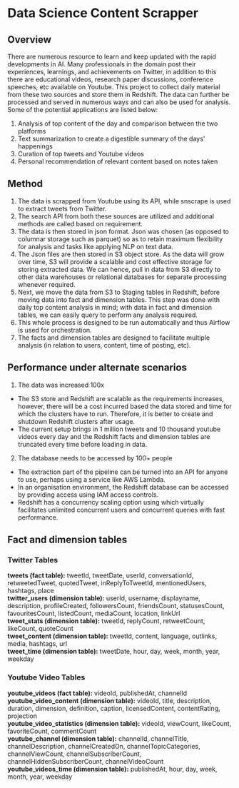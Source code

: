 # Data Science Content Scrapper

## Overview
There are numerous resource to learn and keep updated with the rapid developments in AI. Many professionals in the domain post their experiences, learnings, and achievements on Twitter, in addition to this there are educational videos, research paper discussions, conference speeches, etc available on Youtube. This project to collect daily material from these two sources and store them in Redshift. The data can further be processed and served in numerous ways and can also be used for analysis. Some of the potential applications are listed below:
1. Analysis of top content of the day and comparison between the two platforms
2. Text summarization to create a digestible summary of the days' happenings
3. Curation of top tweets and Youtube videos
4. Personal recommendation of relevant content based on notes taken

## Method
1. The data is scrapped from Youtube using its API, while snscrape is used to extract tweets from Twitter.
2. The search API from both these sources are utilized and additional methods are called based on requirement.
3. The data is then stored in json format. Json was chosen (as opposed to columnar storage such as parquet) so as to retain maximum flexibility for analysis and tasks like applying NLP on text data.
4. The Json files are then stored in S3 object store. As the data will grow over time, S3 will provide a scalable and cost effective storage for storing extracted data. We can hence, pull in data from S3 directly to other data warehouses or relational databases for separate processing whenever required.
5. Next, we move the data from S3 to Staging tables in Redshift, before moving data into fact and dimension tables. This step was done with daily top content analysis in mind; with data in fact and dimension tables, we can easily query to perform any analysis required. 
6. This whole process is designed to be run automatically and thus Airflow is used for orchestration. 
7. The facts and dimension tables are designed to facilitate multiple analysis (in relation to users, content, time of posting, etc). 

## Performance under alternate scenarios
1. The data was increased 100x
- The S3 store and Redshift are scalable as the requirements increases, however, there will be a cost incurred based the data stored and time for which the clusters have to run. Therefore, it is better to create and shutdown Redshift clusters after usage.
- The current setup brings in 1 million tweets and 10 thousand youtube videos every day and the Redshift facts and dimension tables are truncated every time before loading in data.

2. The database needs to be accessed by 100+ people
- The extraction part of the pipeline can be turned into an API for anyone to use, perhaps using a service like AWS Lambda.
- In an organisation environment, the Redshift database can be accessed by providing access using IAM access controls.
- Redshift has a concurrency scaling option using which virtually facilitates unlimited concurrent users and concurrent queries with fast performance.

## Fact and dimension tables

### Twitter Tables
**tweets (fact table):**	tweetId, tweetDate, userId,	conversationId,	retweetedTweet, quotedTweet, inReplyToTweetId, mentionedUsers, hashtags, place <br>
**twitter_users (dimension table):** userId, username, displayname,	description, profileCreated, followersCount, friendsCount, statusesCount, favouritesCount, listedCount,  mediaCount, location, linkUrl <br>
**tweet_stats (dimension table):** tweetId, replyCount, retweetCount, likeCount, quoteCount <br>
**tweet_content (dimension table):** tweetId, content, language, outlinks, media, hashtags, url <br>
**tweet_time (dimension table):** tweetDate, hour, day, week, month, year, weekday <br>

### Youtube Video Tables
**youtube_videos (fact table):** videoId, publishedAt, channelId <br>
**youtube_video_content (dimension table):** videoId, title, description,	duration,	dimension, definition, caption,	licensedContent, contentRating,	projection <br>
**youtube_video_statistics (dimension table):** videoId, viewCount, likeCount, favoriteCount, commentCount <br>
**youtube_channel (dimension table):** channelId, channelTitle, channelDescription, channelCreatedOn, channelTopicCategories, channelViewCount, channelSubscriberCount, channelHiddenSubscriberCount, channelVideoCount <br>
**youtube_videos_time (dimension table):** publishedAt, hour, day, week, month, year, weekday 


